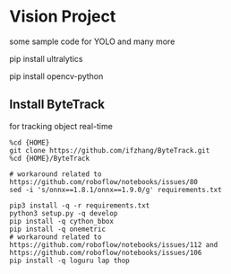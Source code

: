 # Vision Project
some sample code for YOLO and many more

pip install ultralytics

pip install opencv-python

## Install ByteTrack
for tracking object real-time 

```
%cd {HOME}
git clone https://github.com/ifzhang/ByteTrack.git
%cd {HOME}/ByteTrack

# workaround related to https://github.com/roboflow/notebooks/issues/80
sed -i 's/onnx==1.8.1/onnx==1.9.0/g' requirements.txt

pip3 install -q -r requirements.txt
python3 setup.py -q develop
pip install -q cython_bbox
pip install -q onemetric
# workaround related to https://github.com/roboflow/notebooks/issues/112 and https://github.com/roboflow/notebooks/issues/106
pip install -q loguru lap thop
```
